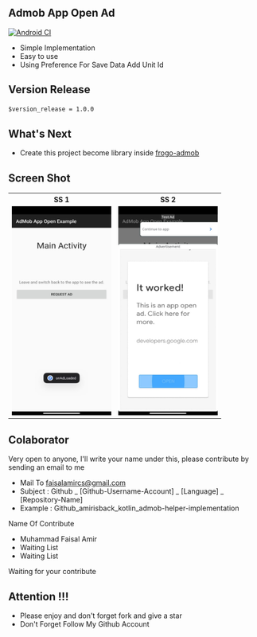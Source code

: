 ## Admob App Open Ad
[![Android CI](https://github.com/amirisback/android-admob-app-open-ad/actions/workflows/android-ci.yml/badge.svg)](https://github.com/amirisback/android-admob-app-open-ad/actions/workflows/android-ci.yml)

- Simple Implementation
- Easy to use
- Using Preference For Save Data Add Unit Id

## Version Release
```md
$version_release = 1.0.0
```

## What's Next
- Create this project become library inside [frogo-admob](https://github.com/amirisback/frogo-admob)

## Screen Shot
<table>

<tr>
    <th>SS 1</th>
    <th>SS 2</th>
</tr>

<tr>
    <td><img width="200px" height="420px" src="docs/image/ss_01.jpeg"></td>
    <td><img width="200px" height="420px" src="docs/image/ss_02.jpeg"></td>
</tr>

</table>

## Colaborator
Very open to anyone, I'll write your name under this, please contribute by sending an email to me

- Mail To faisalamircs@gmail.com
- Subject : Github _ [Github-Username-Account] _ [Language] _ [Repository-Name]
- Example : Github_amirisback_kotlin_admob-helper-implementation

Name Of Contribute
- Muhammad Faisal Amir
- Waiting List
- Waiting List

Waiting for your contribute

## Attention !!!
- Please enjoy and don't forget fork and give a star
- Don't Forget Follow My Github Account
